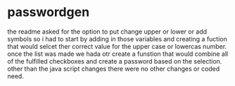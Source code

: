 # passwordgen
the readme asked for the option to put change upper or lower or add symbols so i had to start by adding in those variables and creating a fuction that would selcet ther correct value for the upper case or lowercas number. once the list was made we hada otr create a funstion that would combine all of the fulfilled checkboxes and create a password based on the selection. other than the java script changes there were no other changes or coded need.
